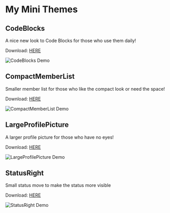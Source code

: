 # My Mini Themes
## CodeBlocks
A nice new look to Code Blocks for those who use them daily!

Download: [HERE](https://github.com/xcruxiex/PowercordThemes/blob/master/MiniThemes/CodeBlocks/.zip?raw=true)

![CodeBlocks Demo](https://i.imgur.com/rbmgHuJ.png)

 ## CompactMemberList
Smaller member list for those who like the compact look or need the space! 

Download: [HERE](https://github.com/xcruxiex/PowercordThemes/blob/master/MiniThemes/CompactMemberList/CompactMemberList.zip?raw=true) 

![CompactMemberList Demo](https://i.imgur.com/gnJ0mgf.png)

 ## LargeProfilePicture
A larger profile picture for those who have no eyes!

Download: [HERE](https://github.com/xcruxiex/PowercordThemes/blob/master/MiniThemes/LargeProfilePicture/LargeProfilePicture.zip?raw=true) 

![LargeProfilePicture Demo](https://i.imgur.com/OeukIzp.png)

## StatusRight
Small status move to make the status more visible

Download: [HERE](https://github.com/xcruxiex/PowercordThemes/blob/master/MiniThemes/StatusRight/StatusRight.zip?raw=true)

![StatusRight Demo](https://i.imgur.com/6ys8086.png)

